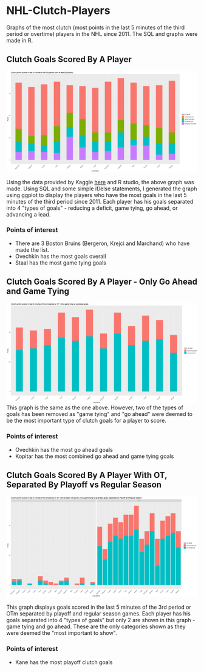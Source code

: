 # NHL-Clutch-Players
Graphs of the most clutch (most points in the last 5 minutes of the third period or overtime) players in the NHL since 2011. The SQL and graphs were made in R.

## Clutch Goals Scored By A Player
![Points Graph](https://github.com/SimonSchmitke/NHL-Clutch-Players/raw/master/pointsGraph.png "Points Graph")

Using the data provided by Kaggle [here](https://www.kaggle.com/martinellis/nhl-game-data) and R studio, the above graph was made. Using SQL and some simple if/else statements, I generated the graph using ggplot to display the players who have the most goals in the last 5 minutes of the third period since 2011. Each player has his goals separated into 4 "types of goals" - reducing a deficit, game tying, go ahead, or advancing a lead. 
### Points of interest
- There are 3 Boston Bruins (Bergeron, Krejci and Marchand) who have made the list.
- Ovechkin has the most goals overall
- Staal has the most game tying goals


## Clutch Goals Scored By A Player - Only Go Ahead and Game Tying
![Points Graph](https://github.com/SimonSchmitke/NHL-Clutch-Players/raw/master/onlyImportantGoals.png "Points Graph")
This graph is the same as the one above. However, two of the types of goals has been removed as "game tying" and "go ahead" were deemed to be the most important type of clutch goals for a player to score.
### Points of interest
- Ovechkin has the most go ahead goals
- Kopitar has the most combined go ahead and game tying goals


## Clutch Goals Scored By A Player With OT, Separated By Playoff vs Regular Season
![Points Graph](https://github.com/SimonSchmitke/NHL-Clutch-Players/raw/master/pointsGraphOT.png "Points Graph with OT")

This graph displays goals scored in the last 5 minutes of the 3rd period or OTm separated by playoff and regular season games. Each player has his goals separated into 4 "types of goals" but only 2 are shown in this graph - game tying and go ahead. These are the only categories shown as they were deemed the "most important to show".
### Points of interest
- Kane has the most playoff clutch goals
